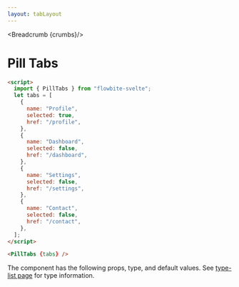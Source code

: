 ```yaml
---
layout: tabLayout
---
```


<script>
  import Htwo from '../utils/Htwo.svelte'
  import { PillTabs, Table, TableDefaultRow, Breadcrumb } from '$lib/index';
  import componentProps from '../props/PillTabs.json'
  // Props table
  let items = componentProps.props
	let propHeader = ['Name', 'Type', 'Default']
	
	let divClass='w-full relative overflow-x-auto shadow-md sm:rounded-lg'
let theadClass ='text-xs text-gray-700 uppercase bg-gray-50 dark:bg-gray-700 dark:text-white'

  let tabs = [
    {
      name: "Profile",
      selected: true,
      href: "/",
    },
    {
      name: "Dashboard",
      selected: false,
      href: "/",
    },
    {
      name: "Settings",
      selected: false,
      href: "/",
    },
    {
      name: "Contacts",
      selected: false,
      href: "/",
    },
  ];

  let crumbs = [
    {
      label:'Home',
      href:'/'
    },
    {
      label:'Tabs',
      href:'/tabs/'
    },
    {
      label:'Pill tabs',
      href:'/tabs/pilltabs'
    },
  ]
</script>

<Breadcrumb {crumbs}/>


<h1 class="text-3xl w-full dark:text-white py-8">Pill Tabs</h1>

<Htwo label="Examples" />

<div class="container flex flex-wrap justify-center rounded-xl mx-auto bg-gradient-to-r bg-white dark:bg-gray-900 border border-gray-200 dark:border-gray-700 p-2 sm:p-6">
   <PillTabs {tabs} />
</div>

```html
<script>
  import { PillTabs } from "flowbite-svelte";
  let tabs = [
    {
      name: "Profile",
      selected: true,
      href: "/profile",
    },
    {
      name: "Dashboard",
      selected: false,
      href: "/dashboard",
    },
    {
      name: "Settings",
      selected: false,
      href: "/settings",
    },
    {
      name: "Contact",
      selected: false,
      href: "/contact",
    },
  ];
</script>

<PillTabs {tabs} />
```

<Htwo label="Props" />

<p>The component has the following props, type, and default values. See <a href="/type-list">type-list page</a> for type information.</p>

<Table header={propHeader} {divClass} {theadClass}>
  <TableDefaultRow {items} rowState='hover' />
</Table>
